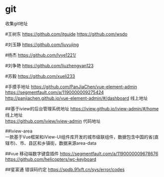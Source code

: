 # git
收集git地址
  
#王树东
https://github.com/itguide
https://github.com/wsdo

#刘玉静
https://github.com/liuyujing

#杨杰
https://github.com/lvye1221/

#刘争艳
https://github.com/liuzhengyan123

#苏毅
https://github.com/xueli233


#手摸手地址
https://github.com/PanJiaChen/vue-element-admin  
https://segmentfault.com/a/1190000009275424  
http://panjiachen.github.io/vue-element-admin/#/dashboard  线上地址

##基于iview的后台管理系统地址
https://iview.github.io/iview-admin/#/home  线上地址  
https://github.com/iview/iview-admin  代码地址

##iview-area  
 一款基于Vue框架和iView-UI组件库开发的城市级联组件，数据包含中国的省(直辖市)、市、县区和乡镇街，数据来源area-data

##vue 移动端数字键盘插件 
https://segmentfault.com/a/1190000009678676
https://github.com/helicopters/wc-keyboard


##星富通 错误码约定
https://spdb.91xft.cn/sys/error/codes